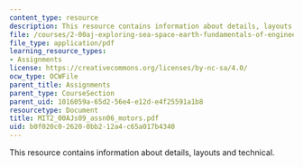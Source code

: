 ```yaml
---
content_type: resource
description: This resource contains information about details, layouts and technical.
file: /courses/2-00aj-exploring-sea-space-earth-fundamentals-of-engineering-design-spring-2009/b0f020c026200bb212a4c65a017b4340_MIT2_00AJs09_assn06_motors.pdf
file_type: application/pdf
learning_resource_types:
- Assignments
license: https://creativecommons.org/licenses/by-nc-sa/4.0/
ocw_type: OCWFile
parent_title: Assignments
parent_type: CourseSection
parent_uid: 1016059a-65d2-56e4-e12d-e4f25591a1b8
resourcetype: Document
title: MIT2_00AJs09_assn06_motors.pdf
uid: b0f020c0-2620-0bb2-12a4-c65a017b4340
---
```

This resource contains information about details, layouts and technical.